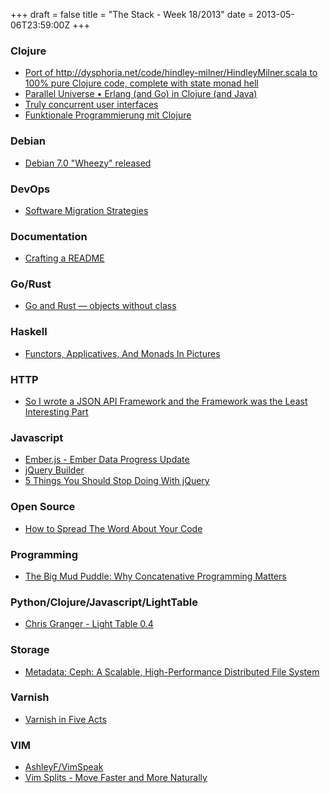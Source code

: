 +++
draft = false
title = "The Stack - Week 18/2013"
date = 2013-05-06T23:59:00Z
+++



### Clojure

 - [Port of http://dysphoria.net/code/hindley-milner/HindleyMilner.scala to 100% pure Clojure code, complete with state monad hell][portofhttpdysphorianetcodehindleymilnerhindleymilnerscalato100pureclojurecodecompletewithstatemonadhelloriginallybasedonlucacardellispaperbasicpolymorphictypecheckinghttplucacardellinamepapersbasictypecheckinga4]
 - [Parallel Universe • Erlang (and Go) in Clojure (and Java)][paralleluniverseerlangandgoinclojureandjava]
 - [Truly concurrent user interfaces][trulyconcurrentuserinterfacesaugustlilleaasblog]
 - [Funktionale Programmierung mit Clojure][funktionaleprogrammierungmitclojure]

[portofhttpdysphorianetcodehindleymilnerhindleymilnerscalato100pureclojurecodecompletewithstatemonadhelloriginallybasedonlucacardellispaperbasicpolymorphictypecheckinghttplucacardellinamepapersbasictypecheckinga4]: https://gist.github.com/bodil/5521673
[paralleluniverseerlangandgoinclojureandjava]: http://blog.paralleluniverse.co/post/49445260575/quasar-pulsar
[trulyconcurrentuserinterfacesaugustlilleaasblog]: http://augustl.com/blog/2013/truly_concurrent_user_interfaces/
[funktionaleprogrammierungmitclojure]: https://docs.google.com/file/d/0B10KTl9VYQT0SEtTcWlYUk5NaUU/edit?pli=1


### Debian

 - [Debian 7.0 "Wheezy" released][debiannewsdebian70wheezyreleased]

[debiannewsdebian70wheezyreleased]: http://www.debian.org/News/2013/20130504


### DevOps

 - [Software Migration Strategies][softwaremigrationstrategiesjimdodevblog]

[softwaremigrationstrategiesjimdodevblog]: http://dev.jimdo.com/2013/05/03/software-migration-strategies/?mobile=1


### Documentation

 - [Crafting a README][craftingareadmeengineyarddeveloperblogengineyarddeveloperblog]

[craftingareadmeengineyarddeveloperblogengineyarddeveloperblog]: https://blog.engineyard.com/2013/crafting-a-readme


### Go/Rust

 - [Go and Rust — objects without class][goandrustobjectswithoutclasslwnnet]

[goandrustobjectswithoutclasslwnnet]: https://lwn.net/SubscriberLink/548560/26d15e832d21a483/


### Haskell

 - [Functors, Applicatives, And Monads In Pictures][functorsapplicativesandmonadsinpicturesaditio]

[functorsapplicativesandmonadsinpicturesaditio]: http://adit.io/posts/2013-04-17-functors,_applicatives,_and_monads_in_pictures.html


### HTTP

 - [So I wrote a JSON API Framework and the Framework was the Least Interesting Part][soiwroteajsonapiframeworkandtheframeworkwastheleastinterestingpartcainesca]

[soiwroteajsonapiframeworkandtheframeworkwastheleastinterestingpartcainesca]: http://caines.ca/blog/programming/so-i-wrote-a-json-api-framework-and-the-framework-was-the-least-interesting-part/


### Javascript

 - [Ember.js - Ember Data Progress Update][emberjsemberdataprogressupdate]
 - [jQuery Builder][jquerybuilder]
 - [5 Things You Should Stop Doing With jQuery][5thingsyoushouldstopdoingwithjqueryflippinawesome]

[emberjsemberdataprogressupdate]: http://emberjs.com/blog/2013/05/03/ember-data-progress-update.html
[jquerybuilder]: http://projects.jga.me/jquery-builder/
[5thingsyoushouldstopdoingwithjqueryflippinawesome]: http://flippinawesome.org/2013/05/06/5-things-you-should-stop-doing-with-jquery/


### Open Source

 - [How to Spread The Word About Your Code][howtospreadthewordaboutyourcodemozillahacksthewebdeveloperblog]

[howtospreadthewordaboutyourcodemozillahacksthewebdeveloperblog]: https://hacks.mozilla.org/2013/05/how-to-spread-the-word-about-your-code/


### Programming

 - [The Big Mud Puddle: Why Concatenative Programming Matters][thebigmudpuddlewhyconcatenativeprogrammingmatters]

[thebigmudpuddlewhyconcatenativeprogrammingmatters]: http://evincarofautumn.blogspot.de/2012/02/why-concatenative-programming-matters.html


### Python/Clojure/Javascript/LightTable

 - [Chris Granger - Light Table 0.4][chrisgrangerlighttable04]

[chrisgrangerlighttable04]: http://www.chris-granger.com/2013/04/28/light-table-040/


### Storage

 - [Metadata: Ceph: A Scalable, High-Performance Distributed File System][metadatacephascalablehighperformancedistributedfilesystem]

[metadatacephascalablehighperformancedistributedfilesystem]: http://muratbuffalo.blogspot.de/2011/03/ceph-scalable-high-performance.html


### Varnish

 - [Varnish in Five Acts][varnishinfiveactstheladdersengineeringstories]

[varnishinfiveactstheladdersengineeringstories]: http://dev.theladders.com/2013/05/varnish-in-five-acts/


### VIM

 - [AshleyF/VimSpeak][ashleyfvimspeakgithub]
 - [Vim Splits - Move Faster and More Naturally][vimsplitsmovefasterandmorenaturally]

[ashleyfvimspeakgithub]: https://github.com/AshleyF/VimSpeak
[vimsplitsmovefasterandmorenaturally]: http://robots.thoughtbot.com/post/48275867281/vim-splits-move-faster-and-more-naturally
